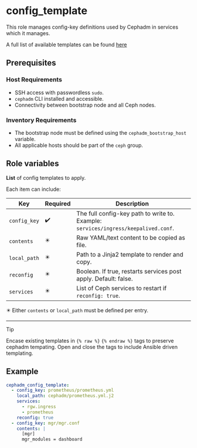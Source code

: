 # config_template

This role manages config-key definitions used by Cephadm in services which it manages.

A full list of available templates can be found [here](https://docs.ceph.com/en/latest/cephadm/services/monitoring/#option-names)

## Prerequisites

### Host Requirements

- SSH access with passwordless `sudo`.
- `cephadm` CLI installed and accessible.
- Connectivity between bootstrap node and all Ceph nodes.

### Inventory Requirements

- The bootstrap node must be defined using the `cephadm_bootstrap_host` variable.
- All applicable hosts should be part of the `ceph` group.

## Role variables

**List** of config templates to apply.

Each item can include:

| Key             | Required | Description                                                                 |
|----------------|----------|-----------------------------------------------------------------------------|
| `config_key`    | ✔️       | The full config-key path to write to. Example: `services/ingress/keepalived.conf`. |
| `contents`      | ✴️       | Raw YAML/text content to be copied as file.                                 |
| `local_path`    | ✴️       | Path to a Jinja2 template to render and copy.                               |
| `reconfig`      | ✴️       | Boolean. If true, restarts services post apply. Default: false.             |
| `services`      | ✴️       | List of Ceph services to restart if `reconfig: true`.                        |

✴️ Either `contents` or `local_path` must be defined per entry.

---

> [!TIP]
> Encase existing templates in `{% raw %}` `{% endraw %}` tags to preserve
> cephadm tempating. Open and close the tags to include Ansible driven
> templating.

## Example
```yaml
cephadm_config_template:
  - config_key: prometheus/prometheus.yml
    local_path: cephadm/prometheus.yml.j2
    services:
      - rgw.ingress
      - prometheus
    reconfig: true
  - config_key: mgr/mgr.conf
    contents: |
      [mgr]
      mgr_modules = dashboard
